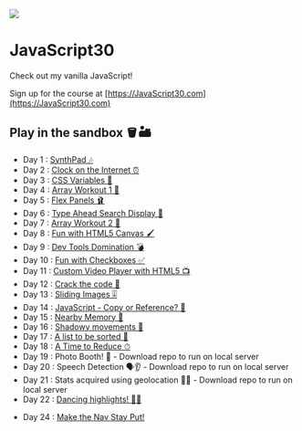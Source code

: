 ﻿![](https://javascript30.com/images/JS3-social-share.png)

# JavaScript30

Check out my vanilla JavaScript!

Sign up for the course at [https://JavaScript30.com](https://JavaScript30.com)

## Play in the sandbox 🪣🏜

* Day 1 : [SynthPad 🎶](https://codepen.io/nichelicorn/pen/ExXZKJm)
* Day 2 : [Clock on the Internet ⏰](https://codepen.io/nichelicorn/pen/mdwRPzj)
* Day 3 : [CSS Variables 👛](https://codepen.io/nichelicorn/pen/BaZpvxZ)
* Day 4 : [Array Workout 1 💪](https://replit.com/@nichelicorn/JavaScript30ArrayCardio1#index.js)
* Day 5 : [Flex Panels 🩰](https://codepen.io/nichelicorn/pen/rNwzWJq)
* Day 6 : [Type Ahead Search Display 🔦](https://codepen.io/nichelicorn/pen/rNwGJxG )
* Day 7 : [Array Workout 2 🦵](https://replit.com/@nichelicorn/JavaScript30ArrayCardio2#index.js)
* Day 8 : [Fun with HTML5 Canvas 🖌](https://codepen.io/nichelicorn/pen/rNwpZMg)
* Day 9 : [Dev Tools Domination 💣](https://replit.com/@nichelicorn/DevToolDomination#index.js)
* Day 10 : [Fun with Checkboxes ✅](https://codepen.io/nichelicorn/pen/bGRMxjW)
* Day 11 : [Custom Video Player with HTML5 📺](https://codepen.io/nichelicorn/pen/RwgJMjJ)
* Day 12 : [Crack the code 🔐](https://codepen.io/nichelicorn/pen/abwXzjv)
* Day 13 : [Sliding Images 🎚](https://codepen.io/nichelicorn/pen/BaZMgXQ)
* Day 14 : [JavaScript - Copy or Reference? 🤔](https://replit.com/@nichelicorn/CopyingObjects#index.js)
* Day 15 : [Nearby Memory 🧠](https://codepen.io/nichelicorn/pen/NWvKJoB)
* Day 16 : [Shadowy movements 👻](https://codepen.io/nichelicorn/pen/MWvWzKV)
* Day 17 : [A list to be sorted 📓](https://codepen.io/nichelicorn/pen/NWvqxEO)
* Day 18 : [A Time to Reduce ⏱](https://codepen.io/nichelicorn/pen/OJjNGPK)
* Day 19 : Photo Booth! 🚧 - Download repo to run on local server
* Day 20 : Speech Detection 🗣👂 - Download repo to run on local server
* Day 21 : Stats acquired using geolocation 🐓💨 - Download repo to run on local server
* Day 22 : [Dancing highlights! 💃🕺](https://codepen.io/nichelicorn/pen/oNewRye)
<!-- * Day 23 : []() -->
* Day 24 : [Make the Nav Stay Put!](https://codepen.io/nichelicorn/pen/gOGMgxO)
<!-- * Day 25 : []() -->
<!-- * Day 26 : []() -->
<!-- * Day 27 : []() -->
<!-- * Day 28 : []() -->
<!-- * Day 29 : []() -->
<!-- * Day 30 : []() -->
